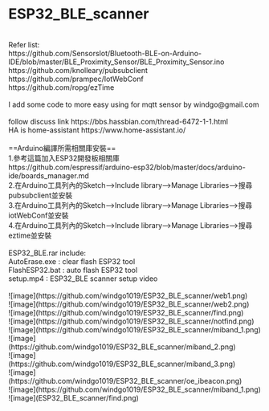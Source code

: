 # ESP32_BLE_scanner
</br>
Refer list:</br>
 https://github.com/SensorsIot/Bluetooth-BLE-on-Arduino-IDE/blob/master/BLE_Proximity_Sensor/BLE_Proximity_Sensor.ino</br>
 https://github.com/knolleary/pubsubclient</br>
 https://github.com/prampec/IotWebConf</br>
 https://github.com/ropg/ezTime</br>
  </br>
 I add some code to more easy using for mqtt sensor by windgo@gmail.com</br>
 </br>
 follow discuss link https://bbs.hassbian.com/thread-6472-1-1.html</br>
 HA is home-assistant https://www.home-assistant.io/</br>
</br>
==Arduino編譯所需相關庫安裝==</br>
1.參考這篇加入ESP32開發板相關庫</br>
https://github.com/espressif/arduino-esp32/blob/master/docs/arduino-ide/boards_manager.md</br>
2.在Arduino工具列內的Sketch-->Include library-->Manage Libraries-->搜尋pubsubclient並安裝</br>
3.在Arduino工具列內的Sketch-->Include library-->Manage Libraries-->搜尋iotWebConf並安裝</br>
4.在Arduino工具列內的Sketch-->Include library-->Manage Libraries-->搜尋eztime並安裝</br>
</br>
ESP32_BLE.rar include:</br>
AutoErase.exe : clear flash ESP32 tool</br>
FlashESP32.bat : auto flash ESP32 tool</br>
setup.mp4 : ESP32_BLE scanner setup video</br>
</br>
![image](https://github.com/windgo1019/ESP32_BLE_scanner/web1.png) </br>
![image](https://github.com/windgo1019/ESP32_BLE_scanner/web2.png) </br>
![image](https://github.com/windgo1019/ESP32_BLE_scanner/find.png) </br>
![image](https://github.com/windgo1019/ESP32_BLE_scanner/notfind.png) </br>
![image](https://github.com/windgo1019/ESP32_BLE_scanner/miband_1.png) </br>
![image](https://github.com/windgo1019/ESP32_BLE_scanner/miband_2.png) </br>
![image](https://github.com/windgo1019/ESP32_BLE_scanner/miband_3.png) </br>
![image](https://github.com/windgo1019/ESP32_BLE_scanner/oe_ibeacon.png) </br>
![image](https://github.com/windgo1019/ESP32_BLE_scanner/miband_1.png) </br>
![image](ESP32_BLE_scanner/find.png)
      
